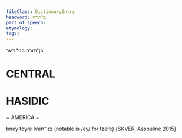 ```yaml
---
fileClass: DictionaryEntry
headword: בן־תּורה
part_of_speech: 
etymology: 
tags: 
---
```

בן־תּורה
בני־
דער

CENTRAL
========

HASIDIC
=======
= AMERICA = 

bney toyre בני־תּורה (notable is /ey/ for tzere) {SKVER, Assouline 2015}
